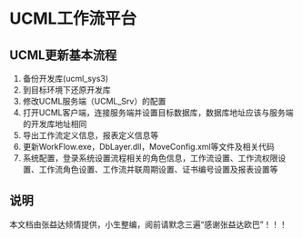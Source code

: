 # UCML工作流平台

## UCML更新基本流程

 1. 备份开发库(ucml_sys3)
 2. 到目标环境下还原开发库
 3. 修改UCML服务端（UCML_Srv）的配置
 4. 打开UCML客户端，连接服务端并设置目标数据库，数据库地址应该与服务端的开发库地址相同
 5. 导出工作流定义信息，报表定义信息等
 6. 更新WorkFlow.exe，DbLayer.dll，MoveConfig.xml等文件及相关代码
 7. 系统配置，登录系统设置流程相关的角色信息，工作流设置、工作流权限设置、工作流角色设置、工作流并联周期设置、证书编号设置及报表设置等

## 说明

本文档由张益达倾情提供，小生整编，阅前请默念三遍“感谢张益达欧巴”！！！